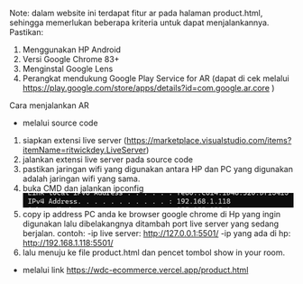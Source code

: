 Note:
dalam website ini terdapat fitur ar pada halaman product.html, sehingga memerlukan beberapa kriteria untuk dapat menjalankannya.
Pastikan:

1. Menggunakan HP Android
2. Versi Google Chrome 83+
3. Menginstal Google Lens
4. Perangkat mendukung Google Play Service for AR (dapat di cek melalui https://play.google.com/store/apps/details?id=com.google.ar.core )

Cara menjalankan AR

- melalui source code

1. siapkan extensi live server (https://marketplace.visualstudio.com/items?itemName=ritwickdey.LiveServer)
2. jalankan extensi live server pada source code
3. pastikan jaringan wifi yang digunakan antara HP dan PC yang digunakan adalah jaringan wifi yang sama.
4. buka CMD dan jalankan ipconfig
   ![lihat IPv4 Address](image.png)
5. copy ip address PC anda ke browser google chrome di Hp yang ingin digunakan lalu dibelakangnya ditambah port live server yang sedang berjalan.
   contoh: -ip live server: http://127.0.0.1:5501/
   -ip yang ada di hp: http://192.168.1.118:5501/
6. lalu menuju ke file product.html dan pencet tombol show in your room. 

- melalui link
https://wdc-ecommerce.vercel.app/product.html 
